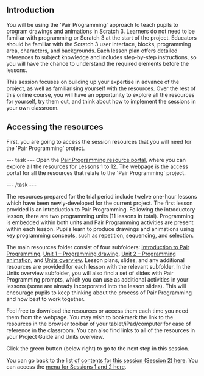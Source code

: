 ## Introduction

You will be using the 'Pair Programming' approach to teach pupils to program drawings and animations in Scratch 3. Learners do not need to be familiar with programming or Scratch 3 at the start of the project. Educators should be familiar with the Scratch 3 user interface, blocks, programming area, characters, and backgrounds. Each lesson plan offers detailed references to subject knowledge and includes step-by-step instructions, so you will have the chance to understand the required elements before the lessons.

This session focuses on building up your expertise in advance of the project, as well as familiarising yourself with the resources. Over the rest of this online course, you will have an opportunity to explore all the resources for yourself, try them out, and think about how to implement the sessions in your own classroom.


## Accessing the resources

First, you are going to access the session resources that you will need for the 'Pair Programming' project.

--- task ---
Open the [Pair Programming resource portal](http://ncce.io/pp4and6), where you can explore all the resources for Lessons 1 to 12. The webpage is the access portal for all the resources that relate to the 'Pair Programming' project. 

--- /task ---

The resources prepared for the trial period include twelve one-hour lessons which have been newly-developed for the current project. The first lesson provided is an introduction to Pair Programming. Following the introductory lesson, there are two programming units (11 lessons in total). Programming is embedded within both units and Pair Programming activities are present within each lesson. Pupils learn to produce drawings and animations using key programming concepts, such as repetition, sequencing, and selection.

The main resources folder consist of four subfolders: [Introduction to Pair Programming](https://drive.google.com/drive/folders/1KzSvFLAfEjn4h7dzU_6ochf8Mtktkaqk), [Unit 1 – Programming drawing](https://ncce.io/4lmuqI), [Unit 2 – Programming animation](https://drive.google.com/open?id=1P-PScw3YLhRKUyyIGFpu-8rKXgdLmPYp), and [Units overview](https://drive.google.com/drive/folders/1PURyq4Ku-q7TuzgY8YZ3F5LDMm-fUEr7). Lesson plans, slides, and any additional resources are provided for each lesson with the relevant subfolder. In the Units overview subfolder, you will also find a set of slides with Pair Programming prompts, which you can use as additional activities in your lessons (some are already incorporated into the lesson slides). This will encourage pupils to keep thinking about the process of Pair Programming and how best to work together.

Feel free to download the resources or access them each time you need them from the webpage. You may wish to bookmark the link to the resources in the browser toolbar of your tablet/iPad/computer for ease of reference in the classroom. You can also find links to all of the resources in your Project Guide and Units overview.


Click the green button (below right) to go to the next step in this session.

You can go back to the [list of contents for this session (Session 2) here](https://projects.raspberrypi.org/en/projects/gbic-pair-programming-2).
You can access the [menu for Sessions 1 and 2 here](https://projects.raspberrypi.org/en/pathways/gbic-pair-programming-training).
